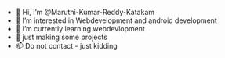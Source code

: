 - 👋 Hi, I’m @Maruthi-Kumar-Reddy-Katakam
- 👀 I’m interested in Webdevelopment and android development 
- 🌱 I’m currently learning webdevlopment
- 💞️ just making some projects 
- 📫 Do not contact - just kidding 

<!---
Maruthi-Kumar-Reddy-Katakam/Maruthi-Kumar-Reddy-Katakam is a ✨ special ✨ repository because its `README.md` (this file) appears on your GitHub profile.
You can click the Preview link to take a look at your changes.
--->
